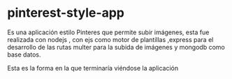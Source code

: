# pinterest-style-app
Es una aplicación estilo Pinteres que permite subir imágenes, esta fue realizada con nodejs , con ejs como motor de plantillas ,express para el desarrollo de las rutas multer para la subida de imágenes y mongodb como base datos.

Esta es la forma en la que terminaría viéndose la aplicación
[](docs/pint-example.PNG)

